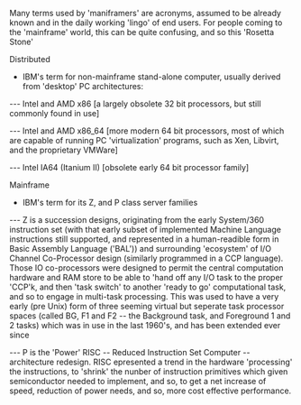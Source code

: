 
Many terms used by 'maniframers' are acronyms, assumed to be already 
known and in the daily working 'lingo' of end users.  For people coming to 
the 'mainframe' world, this can be quite confusing, and so this 'Rosetta Stone'


Distributed
- IBM's term for non-mainframe stand-alone computer, usually derived from 
'desktop' PC architectures:

--- Intel and AMD x86 
    [a largely obsolete 32 bit processors, but still commonly found in use]

--- Intel and AMD x86_64 
    [more modern 64 bit processors, most of which are capable of running PC 
    'virtualization' programs, such as Xen, Libvirt, and the proprietary VMWare]

--- Intel IA64 (Itanium II) [obsolete early 64 bit processor family]


Mainframe
- IBM's term for its Z, and P class server families

--- Z is a succession designs, originating from the early System/360
instruction set (with that early subset of implemented Machine Language
instructions still supported, and represented in a human-readible form in
Basic Assembly Language ('BAL')) and surrounding 'ecosystem' of I/O Channel
Co-Processor design (similarly programmed in a CCP language).  Those IO
co-processors were designed to permit the central computation hardware and
RAM store to be able to 'hand off any I/O task to the proper 'CCP'k, and
then 'task switch' to another 'ready to go' computational task, and so to
engage in multi-task processing.  This was used to have a very early (pre
Unix) form of three seeming virtual but seperate task processor spaces
(called BG, F1 and F2 -- the Background task, and Foreground 1 and 2 tasks)
which was in use in the last 1960's, and has been extended ever since

--- P is the 'Power' RISC -- Reduced Instruction Set Computer --
architecture redesign.  RISC epresented a trend in the hardware
'processing' the instructions, to 'shrink' the nunber of instruction
primitives which given semiconductor needed to implement, and so, to get a
net increase of speed, reduction of power needs, and so, more cost effective
performance.

